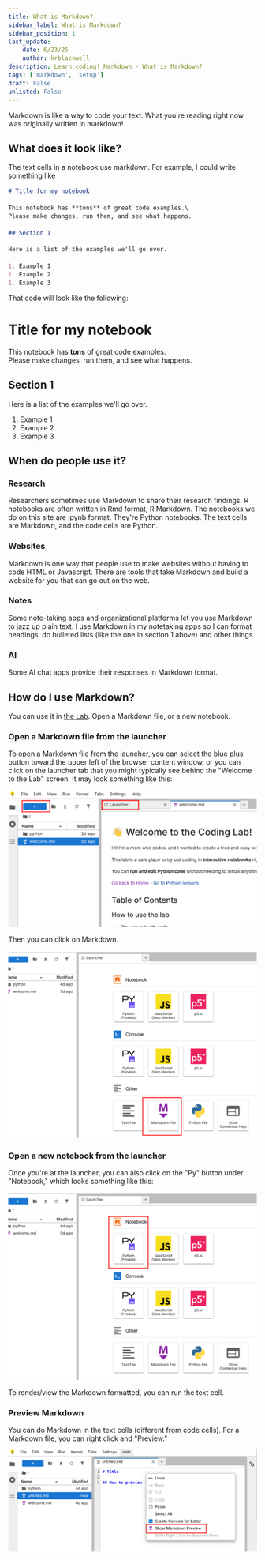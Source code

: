 ```yaml
---
title: What is Markdown?
sidebar_label: What is Markdown?
sidebar_position: 1
last_update:
    date: 6/23/25
    author: krblackwell
description: Learn coding! Markdown - What is Markdown?
tags: ['markdown', 'setup']
draft: False
unlisted: False
---
```


Markdown is like a way to code your text. What you're reading right now was originally written in markdown!

## What does it look like?

The text cells in a notebook use markdown. For example, I could write something like

```markdown
# Title for my notebook

This notebook has **tons** of great code examples.\
Please make changes, run them, and see what happens.

## Section 1

Here is a list of the examples we'll go over.

1. Example 1
1. Example 2
1. Example 3
```

That code will look like the following:

<!-- markdownlint-disable-next-line MD025 -->
# Title for my notebook

This notebook has **tons** of great code examples.\
Please make changes, run them, and see what happens.

## Section 1

Here is a list of the examples we'll go over.

1. Example 1
1. Example 2
1. Example 3

## When do people use it?

### Research

Researchers sometimes use Markdown to share their research findings. R notebooks are often written in Rmd format, R Markdown. The notebooks we do on this site are ipynb format. They're Python notebooks. The text cells are Markdown, and the code cells are Python.

### Websites

Markdown is one way that people use to make websites without having to code HTML or Javascript. There are tools that take Markdown and build a website for you that can go out on the web.

### Notes

Some note-taking apps and organizational platforms let you use Markdown to jazz up plain text. I use Markdown in my notetaking apps so I can format headings, do bulleted lists (like the one in section 1 above) and other things.

### AI

Some AI chat apps provide their responses in Markdown format.

## How do I use Markdown?

<!-- markdownlit-disable-next-line MD033 -->
You can use it in <a href="/lite/lab/index.html?path=welcome.md">the Lab</a>. Open a Markdown file, or a new notebook.

### Open a Markdown file from the launcher

To open a Markdown file from the launcher, you can select the blue plus button toward the upper left of the browser content window, or you can click on the launcher tab that you might typically see behind the "Welcome to the Lab" screen. It may look something like this:

![Screenshot of the Lab. A red rectangle is highlighting a blue plus button, and a red rectangle is highlighting a tab that says "Launcher"](/img/python/00-get-set-up/launcher.png)

Then you can click on Markdown.

![Screenshot of the Lab launcher. A red rectangle is highlighting a square that says Markdown toward the bottom of the main content frame.](/img/python/00-get-set-up/select-markdown.png)

### Open a new notebook from the launcher

Once you're at the launcher, you can also click on the "Py" button under "Notebook," which looks something like this:

![Screenshot of the Lab launcher. A red rectangle is highlighting a square that says Py toward the top of the main content frame under a section that says Notebook. There's a separate section with Py that says console.](/img/python/00-get-set-up/select-python-notebook.png)

To render/view the Markdown formatted, you can run the text cell.

### Preview Markdown

You can do Markdown in the text cells (different from code cells). For a Markdown file, you can right click and "Preview."

![Screenshot of the Lab. A Markdown file was selected. Some text is displayed, with a right click tool tip menu showing "Preview"](/img/python/00-get-set-up/show-markdown-preview-right-click.png)
